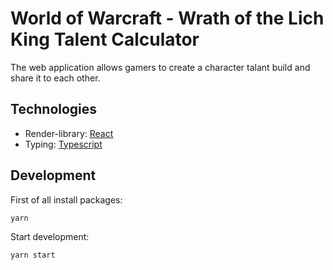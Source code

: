 # World of Warcraft - Wrath of the Lich King Talent Calculator

The web application allows gamers to create a character talant build and share it to each other. 

## Technologies

- Render-library: [React](https://reactjs.org/)
- Typing: [Typescript](https://www.typescriptlang.org/)

## Development

First of all install packages:
```
yarn
```

Start development:
```
yarn start
```